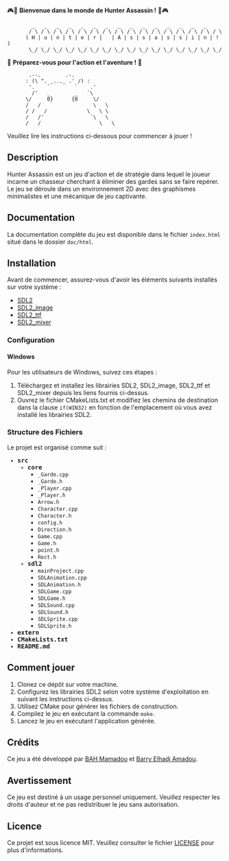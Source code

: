 🎮🏹 **Bienvenue dans le monde de Hunter Assassin !** 🏹🎮

            _   _   _   _   _   _   _   _   _   _   _   _   _   _   _  
           / \ / \ / \ / \ / \ / \ / \ / \ / \ / \ / \ / \ / \ / \ / \ / \ 
          ( H | u | n | t | e | r |   | A | s | s | a | s | s | i | n | ! )
           \_/ \_/ \_/ \_/ \_/ \_/ \_/ \_/ \_/ \_/ \_/ \_/ \_/ \_/ \_/ \_/ 

🎯 **Préparez-vous pour l'action et l'aventure !** 🎯

           .--.        .-.
          : (\ ". _..._ .' /) :
           '.    `        `    .'
            /'   _        _   `\
          \/     0}      {0     \/
          /   /                 \   \
          / /   /             \   \ \
          /   /'               `\   \
          /   /                   \   \

         

Veuillez lire les instructions ci-dessous pour commencer à jouer !

## Description

Hunter Assassin est un jeu d'action et de stratégie dans lequel le joueur incarne un chasseur cherchant à éliminer des gardes sans se faire repérer. Le jeu se déroule dans un environnement 2D avec des graphismes minimalistes et une mécanique de jeu captivante.

## Documentation

La documentation complète du jeu est disponible dans le fichier `index.html` situé dans le dossier `doc/html`.

## Installation

Avant de commencer, assurez-vous d'avoir les éléments suivants installés sur votre système :

- [SDL2](https://www.libsdl.org/)
- [SDL2_image](https://www.libsdl.org/projects/SDL_image/)
- [SDL2_ttf](https://www.libsdl.org/projects/SDL_ttf/)
- [SDL2_mixer](https://www.libsdl.org/projects/SDL_mixer/)

### Configuration

#### Windows

Pour les utilisateurs de Windows, suivez ces étapes :

1. Téléchargez et installez les librairies SDL2, SDL2_image, SDL2_ttf et SDL2_mixer depuis les liens fournis ci-dessus.
2. Ouvrez le fichier CMakeLists.txt et modifiez les chemins de destination dans la clause `if(WIN32)` en fonction de l'emplacement où vous avez installé les librairies SDL2.

### Structure des Fichiers

Le projet est organisé comme suit :
<div style="font-family: monospace;">
    <ul>
        <li>
            <strong>src</strong>
            <ul>
                <li>
                    <strong>core</strong>
                    <ul>
                        <li><code>_Garde.cpp</code></li>
                        <li><code>_Garde.h</code></li>
                        <li><code>_Player.cpp</code></li>
                        <li><code>_Player.h</code></li>
                        <li><code>Arrow.h</code></li>
                        <li><code>Character.cpp</code></li>
                        <li><code>Character.h</code></li>
                        <li><code>config.h</code></li>
                        <li><code>Direction.h</code></li>
                        <li><code>Game.cpp</code></li>
                        <li><code>Game.h</code></li>
                        <li><code>point.h</code></li>
                        <li><code>Rect.h</code></li>
                    </ul>
                </li>
                <li>
                    <strong>sdl2</strong>
                    <ul>
                        <li><code>mainProject.cpp</code></li>
                        <li><code>SDLAnimation.cpp</code></li>
                        <li><code>SDLAnimation.h</code></li>
                        <li><code>SDLGame.cpp</code></li>
                        <li><code>SDLGame.h</code></li>
                        <li><code>SDLSound.cpp</code></li>
                        <li><code>SDLSound.h</code></li>
                        <li><code>SDLSprite.cpp</code></li>
                        <li><code>SDLSprite.h</code></li>
                    </ul>
                </li>
            </ul>
        </li>
        <li><strong>extern</strong></li>
        <li><strong>CMakeLists.txt</strong></li>
        <li><strong>README.md</strong></li>
    </ul>
</div>


## Comment jouer

1. Clonez ce dépôt sur votre machine.
2. Configurez les librairies SDL2 selon votre système d'exploitation en suivant les instructions ci-dessus.
3. Utilisez CMake pour générer les fichiers de construction.
4. Compilez le jeu en exécutant la commande `make`.
5. Lancez le jeu en exécutant l'application générée.

## Crédits

Ce jeu a été développé par [BAH Mamadou](https://github.com/bahAli21) et [Barry Elhadj Amadou](https://github.com/barryelhadj).


## Avertissement

Ce jeu est destiné à un usage personnel uniquement. Veuillez respecter les droits d'auteur et ne pas redistribuer le jeu sans autorisation.

## Licence

Ce projet est sous licence MIT. Veuillez consulter le fichier [LICENSE](LICENSE) pour plus d'informations.
